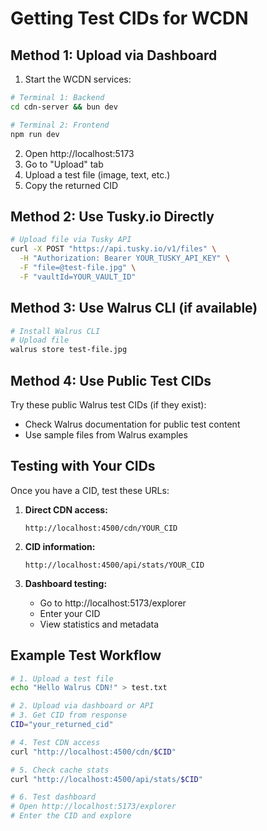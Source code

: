 # Getting Test CIDs for WCDN

## Method 1: Upload via Dashboard

1. Start the WCDN services:

```bash
# Terminal 1: Backend
cd cdn-server && bun dev

# Terminal 2: Frontend
npm run dev
```

2. Open http://localhost:5173
3. Go to "Upload" tab
4. Upload a test file (image, text, etc.)
5. Copy the returned CID

## Method 2: Use Tusky.io Directly

```bash
# Upload file via Tusky API
curl -X POST "https://api.tusky.io/v1/files" \
  -H "Authorization: Bearer YOUR_TUSKY_API_KEY" \
  -F "file=@test-file.jpg" \
  -F "vaultId=YOUR_VAULT_ID"
```

## Method 3: Use Walrus CLI (if available)

```bash
# Install Walrus CLI
# Upload file
walrus store test-file.jpg
```

## Method 4: Use Public Test CIDs

Try these public Walrus test CIDs (if they exist):

- Check Walrus documentation for public test content
- Use sample files from Walrus examples

## Testing with Your CIDs

Once you have a CID, test these URLs:

1. **Direct CDN access:**

   ```
   http://localhost:4500/cdn/YOUR_CID
   ```

2. **CID information:**

   ```
   http://localhost:4500/api/stats/YOUR_CID
   ```

3. **Dashboard testing:**
   - Go to http://localhost:5173/explorer
   - Enter your CID
   - View statistics and metadata

## Example Test Workflow

```bash
# 1. Upload a test file
echo "Hello Walrus CDN!" > test.txt

# 2. Upload via dashboard or API
# 3. Get CID from response
CID="your_returned_cid"

# 4. Test CDN access
curl "http://localhost:4500/cdn/$CID"

# 5. Check cache stats
curl "http://localhost:4500/api/stats/$CID"

# 6. Test dashboard
# Open http://localhost:5173/explorer
# Enter the CID and explore
```
